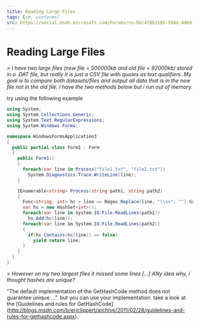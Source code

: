 ```yaml
---
title: Reading Large Files
tags: [c#, winforms]
src: https://social.msdn.microsoft.com/Forums/ru-RU/4f861585-598d-4d69-92b3-6965fafc7a35/reading-large-files?forum=csharplanguage
---
```

# Reading Large Files
*> I have two large files (new file = 500000kb and old file = 92000kb) stored in a .DAT file, but really it is just a CSV file with quotes as text qualifiers. My goal is to compare both datasets/files and output all data that is in the new file not in the old file. I have the two methods below but i run out of memory.*

try using the following example  
```c#
using System;
using System.Collections.Generic;
using System.Text.RegularExpressions;
using System.Windows.Forms;

namespace WindowsFormsApplication3
{
  public partial class Form1 : Form
  {
    public Form1()
    {
      foreach(var line in Process("file1.txt", "file2.txt"))
        System.Diagnostics.Trace.WriteLine(line);
    }

    IEnumerable<string> Process(string path1, string path2)
    {
      Func<string, int> hc = line => Regex.Replace(line, "\\s+", "").GetHashCode();
      var hs = new HashSet<int>();
      foreach(var line in System.IO.File.ReadLines(path1))
        hs.Add(hc(line));
      foreach(var line in System.IO.File.ReadLines(path2))
      {
        if(hs.Contains(hc(line)) == false)
          yield return line;
      }
    }
  }
}
```
*> However on my two largest files it missed some lines [...] ANy idea why, i thought hashes are unique?*

"The default implementation of the GetHashCode method does not guarantee unique ...".
but you can use your implementation.
take a look at the [Guidelines and rules for GetHashCode] (http://blogs.msdn.com/b/ericlippert/archive/2011/02/28/guidelines-and-rules-for-gethashcode.aspx).
